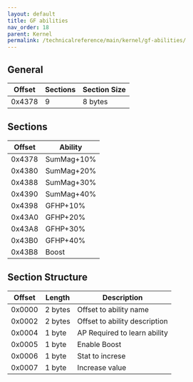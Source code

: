 ```yaml
---
layout: default
title: GF abilities
nav_order: 18
parent: Kernel
permalink: /technicalreference/main/kernel/gf-abilities/
---
```


## General

| Offset | Sections | Section Size |
|--------|----------|--------------|
| 0x4378 | 9        | 8 bytes      |

## Sections

| Offset | Ability    |
|--------|------------|
| 0x4378 | SumMag+10% |
| 0x4380 | SumMag+20% |
| 0x4388 | SumMag+30% |
| 0x4390 | SumMag+40% |
| 0x4398 | GFHP+10%   |
| 0x43A0 | GFHP+20%   |
| 0x43A8 | GFHP+30%   |
| 0x43B0 | GFHP+40%   |
| 0x43B8 | Boost      |

## Section Structure

| Offset | Length  | Description                   |
|--------|---------|-------------------------------|
| 0x0000 | 2 bytes | Offset to ability name        |
| 0x0002 | 2 bytes | Offset to ability description |
| 0x0004 | 1 byte  | AP Required to learn ability  |
| 0x0005 | 1 byte  | Enable Boost                  |
| 0x0006 | 1 byte  | Stat to increse               |
| 0x0007 | 1 byte  | Increase value                |